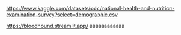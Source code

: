 https://www.kaggle.com/datasets/cdc/national-health-and-nutrition-examination-survey?select=demographic.csv

https://bloodhound.streamlit.app/
aaaaaaaaaaaa
